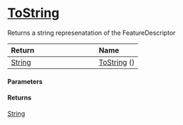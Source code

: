 # [ToString](./FeatureDescriptor--ToString.md)

Returns a string represenatation of the FeatureDescriptor

| <span>Return&nbsp;&nbsp;&nbsp;&nbsp;&nbsp;&nbsp;&nbsp;&nbsp;&nbsp;&nbsp;&nbsp;&nbsp;&nbsp;&nbsp;&nbsp;&nbsp;&nbsp;&nbsp;&nbsp;&nbsp;&nbsp;&nbsp;&nbsp;&nbsp;&nbsp;&nbsp;&nbsp;&nbsp;&nbsp;&nbsp;</span> | Name | 
| :--- | :--- | 
| [String](https://docs.microsoft.com/en-us/dotnet/api/System.String) | [ToString](./FeatureDescriptor--ToString.md) () | 


#### Parameters

#### Returns
[String](https://docs.microsoft.com/en-us/dotnet/api/System.String)<br>

